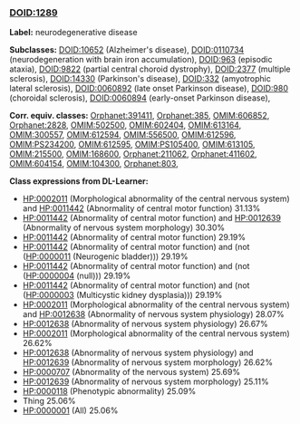 
### [DOID:1289](http://purl.obolibrary.org/obo/DOID_1289)
**Label:** neurodegenerative disease

**Subclasses:** [DOID:10652](http://purl.obolibrary.org/obo/DOID_10652) (Alzheimer's disease), [DOID:0110734](http://purl.obolibrary.org/obo/DOID_0110734) (neurodegeneration with brain iron accumulation), [DOID:963](http://purl.obolibrary.org/obo/DOID_963) (episodic ataxia), [DOID:9822](http://purl.obolibrary.org/obo/DOID_9822) (partial central choroid dystrophy), [DOID:2377](http://purl.obolibrary.org/obo/DOID_2377) (multiple sclerosis), [DOID:14330](http://purl.obolibrary.org/obo/DOID_14330) (Parkinson's disease), [DOID:332](http://purl.obolibrary.org/obo/DOID_332) (amyotrophic lateral sclerosis), [DOID:0060892](http://purl.obolibrary.org/obo/DOID_0060892) (late onset Parkinson disease), [DOID:980](http://purl.obolibrary.org/obo/DOID_980) (choroidal sclerosis), [DOID:0060894](http://purl.obolibrary.org/obo/DOID_0060894) (early-onset Parkinson disease), 

**Corr. equiv. classes:** [Orphanet:391411](http://www.orpha.net/ORDO/Orphanet_391411), [Orphanet:385](http://www.orpha.net/ORDO/Orphanet_385), [OMIM:606852](http://purl.obolibrary.org/obo/OMIM_606852), [Orphanet:2828](http://www.orpha.net/ORDO/Orphanet_2828), [OMIM:502500](http://purl.obolibrary.org/obo/OMIM_502500), [OMIM:602404](http://purl.obolibrary.org/obo/OMIM_602404), [OMIM:613164](http://purl.obolibrary.org/obo/OMIM_613164), [OMIM:300557](http://purl.obolibrary.org/obo/OMIM_300557), [OMIM:612594](http://purl.obolibrary.org/obo/OMIM_612594), [OMIM:556500](http://purl.obolibrary.org/obo/OMIM_556500), [OMIM:612596](http://purl.obolibrary.org/obo/OMIM_612596), [OMIM:PS234200](http://purl.obolibrary.org/obo/OMIM_PS234200), [OMIM:612595](http://purl.obolibrary.org/obo/OMIM_612595), [OMIM:PS105400](http://purl.obolibrary.org/obo/OMIM_PS105400), [OMIM:613105](http://purl.obolibrary.org/obo/OMIM_613105), [OMIM:215500](http://purl.obolibrary.org/obo/OMIM_215500), [OMIM:168600](http://purl.obolibrary.org/obo/OMIM_168600), [Orphanet:211062](http://www.orpha.net/ORDO/Orphanet_211062), [Orphanet:411602](http://www.orpha.net/ORDO/Orphanet_411602), [OMIM:604154](http://purl.obolibrary.org/obo/OMIM_604154), [OMIM:104300](http://purl.obolibrary.org/obo/OMIM_104300), [Orphanet:803](http://www.orpha.net/ORDO/Orphanet_803), 

**Class expressions from DL-Learner:**

- [HP:0002011](http://purl.obolibrary.org/obo/HP_0002011) (Morphological abnormality of the central nervous system) and [HP:0011442](http://purl.obolibrary.org/obo/HP_0011442) (Abnormality of central motor function) 31.13%
- [HP:0011442](http://purl.obolibrary.org/obo/HP_0011442) (Abnormality of central motor function) and [HP:0012639](http://purl.obolibrary.org/obo/HP_0012639) (Abnormality of nervous system morphology) 30.30%
- [HP:0011442](http://purl.obolibrary.org/obo/HP_0011442) (Abnormality of central motor function) 29.19%
- [HP:0011442](http://purl.obolibrary.org/obo/HP_0011442) (Abnormality of central motor function) and (not ([HP:0000011](http://purl.obolibrary.org/obo/HP_0000011) (Neurogenic bladder))) 29.19%
- [HP:0011442](http://purl.obolibrary.org/obo/HP_0011442) (Abnormality of central motor function) and (not ([HP:0000004](http://purl.obolibrary.org/obo/HP_0000004) (null))) 29.19%
- [HP:0011442](http://purl.obolibrary.org/obo/HP_0011442) (Abnormality of central motor function) and (not ([HP:0000003](http://purl.obolibrary.org/obo/HP_0000003) (Multicystic kidney dysplasia))) 29.19%
- [HP:0002011](http://purl.obolibrary.org/obo/HP_0002011) (Morphological abnormality of the central nervous system) and [HP:0012638](http://purl.obolibrary.org/obo/HP_0012638) (Abnormality of nervous system physiology) 28.07%
- [HP:0012638](http://purl.obolibrary.org/obo/HP_0012638) (Abnormality of nervous system physiology) 26.67%
- [HP:0002011](http://purl.obolibrary.org/obo/HP_0002011) (Morphological abnormality of the central nervous system) 26.62%
- [HP:0012638](http://purl.obolibrary.org/obo/HP_0012638) (Abnormality of nervous system physiology) and [HP:0012639](http://purl.obolibrary.org/obo/HP_0012639) (Abnormality of nervous system morphology) 26.62%
- [HP:0000707](http://purl.obolibrary.org/obo/HP_0000707) (Abnormality of the nervous system) 25.69%
- [HP:0012639](http://purl.obolibrary.org/obo/HP_0012639) (Abnormality of nervous system morphology) 25.11%
- [HP:0000118](http://purl.obolibrary.org/obo/HP_0000118) (Phenotypic abnormality) 25.09%
- Thing 25.06%
- [HP:0000001](http://purl.obolibrary.org/obo/HP_0000001) (All) 25.06%


